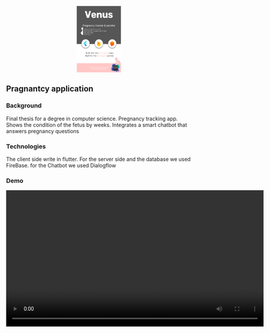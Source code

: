 
<div align="center"> <img src="Venus.png" height='180' width='120'></div>

## Pragnantcy application 

### Background
Final thesis for a degree in computer science.
Pregnancy tracking app.
Shows the condition of the fetus by weeks.
Integrates a smart chatbot that answers pregnancy questions

### Technologies
The client side write in flutter.
For the server side and the database we used FireBase.
for the Chatbot we used Dialogflow

### Demo
<video src="Venus video.mp4" height=370 width=700>